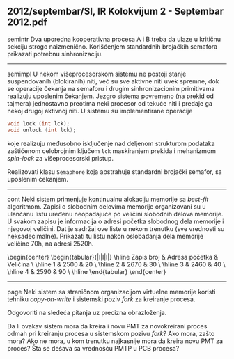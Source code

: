 2012/septembar/SI, IR Kolokvijum 2 - Septembar 2012.pdf
--------------------------------------------------------------------------------
semintr
Dva uporedna kooperativna procesa A i B treba da ulaze u kritičnu sekciju strogo
naizmenično. Korišćenjem standardnih brojačkih semafora prikazati potrebnu sinhronizaciju.

--------------------------------------------------------------------------------
semimpl
U nekom višeprocesorskom sistemu ne postoji stanje suspendovanih (blokiranih) niti, već su
sve aktivne niti uvek spremne, dok se operacije čekanja na semaforu i drugim
sinhronizacionim primitivama realizuju uposlenim čekanjem. Jezgro sistema povremeno (na
prekid od tajmera) jednostavno preotima neki procesor od tekuće niti i predaje ga nekoj drugoj
aktivnoj niti. U sistemu su implementirane operacije
```cpp
void lock (int lck);
void unlock (int lck);
```
koje realizuju međusobno isključenje nad deljenom strukturom podataka zaštićenom
celobrojnim ključem `lck` maskiranjem prekida i mehanizmom *spin-lock* za višeprocesorski
pristup.

Realizovati klasu `Semaphore` koja apstrahuje standardni brojački semafor, sa uposlenim
čekanjem.

--------------------------------------------------------------------------------
cont
Neki sistem primenjuje kontinualnu alokaciju memorije sa *best-fit* algoritmom. Zapisi o
slobodnim delovima memorije organizovani su u ulančanu listu uređenu neopadajuće po
veličini slobodnih delova memorije. U svakom zapisu je informacija o adresi početka
slobodnog dela memorije i njegovoj veličini. Dat je sadržaj ove liste u nekom trenutku (sve
vrednosti su heksadecimalne). Prikazati tu listu nakon oslobađanja dela memorije veličine
70h, na adresi 2520h.

\begin{center}
\begin{tabular}{|l|l|l|}
\hline
Zapis broj & Adresa  početka & Veličina \\
\hline
1 & 2500 & 20 \\
\hline
2 & 2670 & 30 \\
\hline
3 & 2460 & 40 \\
\hline
4 & 2590 & 90 \\
\hline
\end{tabular}
\end{center}

--------------------------------------------------------------------------------
page
Neki sistem sa straničnom organizacijom virtuelne memorije koristi tehniku *copy-on-write* i
sistemski poziv *fork* za kreiranje procesa.

Odgovoriti na sledeća pitanja uz precizna obrazloženja.

Da li ovakav sistem mora da kreira i novu PMT za novokreirani proces odmah pri kreiranju
procesa u sistemskom pozivu *fork*? Ako mora, zašto mora? Ako ne mora, u kom trenutku
najkasnije mora da kreira novu PMT za proces? Šta se dešava sa vrednošću PMTP u PCB
procesa?
